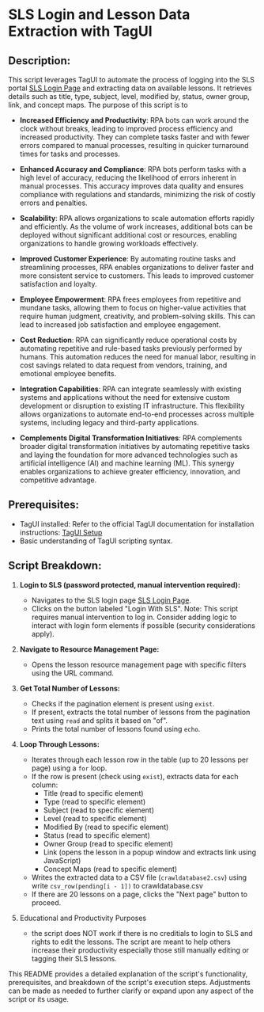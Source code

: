 
# SLS Login and Lesson Data Extraction with TagUI

## Description:

This script leverages TagUI to automate the process of logging into the SLS portal [SLS Login Page](https://vle.learning.moe.edu.sg/login) and extracting data on available lessons. It retrieves details such as title, type, subject, level, modified by, status, owner group, link, and concept maps. The purpose of this script is to 
- **Increased Efficiency and Productivity**: RPA bots can work around the clock without breaks, leading to improved process efficiency and increased productivity. They can complete tasks faster and with fewer errors compared to manual processes, resulting in quicker turnaround times for tasks and processes.

- **Enhanced Accuracy and Compliance**: RPA bots perform tasks with a high level of accuracy, reducing the likelihood of errors inherent in manual processes. This accuracy improves data quality and ensures compliance with regulations and standards, minimizing the risk of costly errors and penalties.

- **Scalability**: RPA allows organizations to scale automation efforts rapidly and efficiently. As the volume of work increases, additional bots can be deployed without significant additional cost or resources, enabling organizations to handle growing workloads effectively.

- **Improved Customer Experience**: By automating routine tasks and streamlining processes, RPA enables organizations to deliver faster and more consistent service to customers. This leads to improved customer satisfaction and loyalty.

- **Employee Empowerment**: RPA frees employees from repetitive and mundane tasks, allowing them to focus on higher-value activities that require human judgment, creativity, and problem-solving skills. This can lead to increased job satisfaction and employee engagement.

- **Cost Reduction**: RPA can significantly reduce operational costs by automating repetitive and rule-based tasks previously performed by humans. This automation reduces the need for manual labor, resulting in cost savings related to data request from vendors, training, and emotional employee benefits.

- **Integration Capabilities**: RPA can integrate seamlessly with existing systems and applications without the need for extensive custom development or disruption to existing IT infrastructure. This flexibility allows organizations to automate end-to-end processes across multiple systems, including legacy and third-party applications.

- **Complements Digital Transformation Initiatives**: RPA complements broader digital transformation initiatives by automating repetitive tasks and laying the foundation for more advanced technologies such as artificial intelligence (AI) and machine learning (ML). This synergy enables organizations to achieve greater efficiency, innovation, and competitive advantage.


## Prerequisites:

- TagUI installed: Refer to the official TagUI documentation for installation instructions: [TagUI Setup](https://tagui.readthedocs.io/en/latest/setup.html)
- Basic understanding of TagUI scripting syntax.

## Script Breakdown:

1. **Login to SLS (password protected, manual intervention required):**
   - Navigates to the SLS login page [SLS Login Page](https://vle.learning.moe.edu.sg/login).
   - Clicks on the button labeled "Login With SLS".
   Note: This script requires manual intervention to log in. Consider adding logic to interact with login form elements if possible (security considerations apply).

2. **Navigate to Resource Management Page:**
   - Opens the lesson resource management page with specific filters using the URL command.

3. **Get Total Number of Lessons:**
   - Checks if the pagination element is present using `exist`.
   - If present, extracts the total number of lessons from the pagination text using `read` and splits it based on "of".
   - Prints the total number of lessons found using `echo`.

4. **Loop Through Lessons:**
   - Iterates through each lesson row in the table (up to 20 lessons per page) using a `for` loop.
   - If the row is present (check using `exist`), extracts data for each column:
     - Title (read to specific element)
     - Type (read to specific element)
     - Subject (read to specific element)
     - Level (read to specific element)
     - Modified By (read to specific element)
     - Status (read to specific element)
     - Owner Group (read to specific element)
     - Link (opens the lesson in a popup window and extracts link using JavaScript)
     - Concept Maps (read to specific element)
   - Writes the extracted data to a CSV file (`crawldatabase2.csv`) using write `csv_row(pending[i - 1])` to crawldatabase.csv
   - If there are 20 lessons on a page, clicks the "Next page" button to proceed.

5. Educational and Productivity Purposes
   - the script does NOT work if there is no creditials to login to SLS and rights to edit the lessons. The script are meant to help others increase their productivity especially those still manually editing or tagging their SLS lessons.
   
This README provides a detailed explanation of the script's functionality, prerequisites, and breakdown of the script's execution steps. Adjustments can be made as needed to further clarify or expand upon any aspect of the script or its usage.

